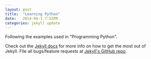 ```yaml
---
layout: post
title:  "Learning Python"
date:   2014-04-1 7:52PM
categories: jekyll update
---
```


Following the examples used in "Programming Python".

Check out the [Jekyll docs][jekyll] for more info on how to get the most out of Jekyll. File all bugs/feature requests at [Jekyll's GitHub repo][jekyll-gh].

[jekyll-gh]: https://github.com/mojombo/jekyll
[jekyll]:    http://jekyllrb.com
